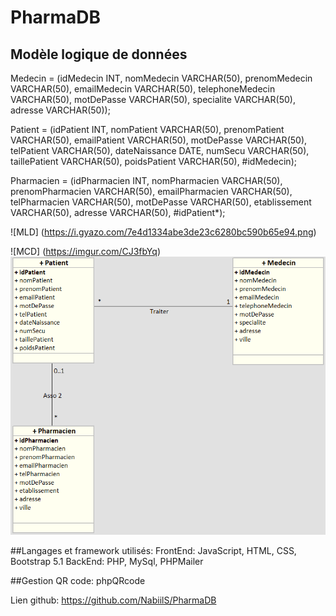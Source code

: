 # PharmaDB

## Modèle logique de données

Medecin = (idMedecin INT, nomMedecin VARCHAR(50), prenomMedecin VARCHAR(50), 
emailMedecin VARCHAR(50), telephoneMedecin VARCHAR(50), motDePasse VARCHAR(50), 
specialite VARCHAR(50), adresse VARCHAR(50));

Patient = (idPatient INT, nomPatient VARCHAR(50), prenomPatient VARCHAR(50), 
emailPatient VARCHAR(50), motDePasse VARCHAR(50), telPatient VARCHAR(50), 
dateNaissance DATE, numSecu VARCHAR(50), taillePatient VARCHAR(50), 
poidsPatient VARCHAR(50), #idMedecin);

Pharmacien = (idPharmacien INT, nomPharmacien VARCHAR(50), prenomPharmacien VARCHAR(50),
 emailPharmacien VARCHAR(50), telPharmacien VARCHAR(50), motDePasse VARCHAR(50), 
etablissement VARCHAR(50), adresse VARCHAR(50), #idPatient*);

![MLD] (https://i.gyazo.com/7e4d1334abe3de23c6280bc590b65e94.png)


![MCD] (https://imgur.com/CJ3fbYq)
![Alt text](/ressources/images/PharmaDBMCD.png?raw=true "Optional Title")


##Langages et framework utilisés:
FrontEnd: JavaScript, HTML, CSS, Bootstrap 5.1
BackEnd: PHP, MySql, PHPMailer

##Gestion QR code:
phpQRcode

Lien github: https://github.com/NabiilS/PharmaDB